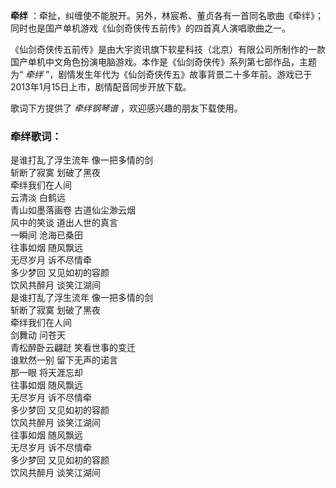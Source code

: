

**牵绊** ：牵扯，纠缠使不能脱开。另外，林宸希、董贞各有一首同名歌曲《牵绊》；同时也是国产单机游戏《仙剑奇侠传五前传》的四首真人演唱歌曲之一。

《仙剑奇侠传五前传》是由大宇资讯旗下软星科技（北京）有限公司所制作的一款国产单机中文角色扮演电脑游戏。本作是《仙剑奇侠传》系列第七部作品，主题为“ _牵绊_
”，剧情发生年代为《仙剑奇侠传五》故事背景二十多年前。游戏已于2013年1月15日上市，剧情配音同步开放下载。

歌词下方提供了 _牵绊钢琴谱_ ，欢迎感兴趣的朋友下载使用。

### 牵绊歌词：

是谁打乱了浮生流年 像一把多情的剑  
斩断了寂寞 划破了黑夜  
牵绊我们在人间  
云清淡 白鹤远  
青山如墨落画卷 古道仙尘渺云烟  
风中的笑谈 道出人世的真言  
一瞬间 沧海已桑田  
往事如烟 随风飘远  
无尽岁月 诉不尽情牵  
多少梦回 又见如初的容颜  
饮风共醉月 谈笑江湖间  
是谁打乱了浮生流年 像一把多情的剑  
斩断了寂寞 划破了黑夜  
牵绊我们在人间  
剑舞动 问苍天  
青松醉卧云翩跹 笑看世事的变迁  
谁默然一别 留下无声的诺言  
那一眼 将天涯忘却  
往事如烟 随风飘远  
无尽岁月 诉不尽情牵  
多少梦回 又见如初的容颜  
饮风共醉月 谈笑江湖间  
往事如烟 随风飘远  
无尽岁月 诉不尽情牵  
多少梦回 又见如初的容颜  
饮风共醉月 谈笑江湖间


